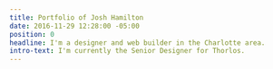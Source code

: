 ```yaml
---
title: Portfolio of Josh Hamilton
date: 2016-11-29 12:28:00 -05:00
position: 0
headline: I'm a designer and web builder in the Charlotte area.
intro-text: I'm currently the Senior Designer for Thorlos.
---
```


